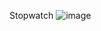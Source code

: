 Stopwatch
![image](https://github.com/daniyardautbaev/projects-/assets/122874249/fe56661f-0826-40bb-a878-125a7c597fe2)

